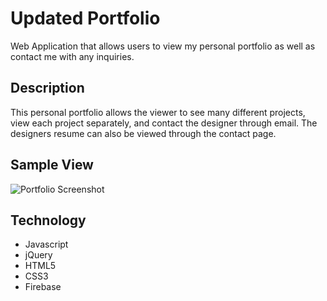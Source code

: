 # Updated Portfolio

Web Application that allows users to view my personal portfolio as well as contact me with any inquiries. 


## Description

This personal portfolio allows the viewer to see many different projects, view each project separately, and contact the designer through email. The designers resume can also be viewed through the contact page. 
 

## Sample View

![Portfolio Screenshot](/images/screenshot.jpg/)

## Technology

+ Javascript
+ jQuery
+ HTML5
+ CSS3
+ Firebase